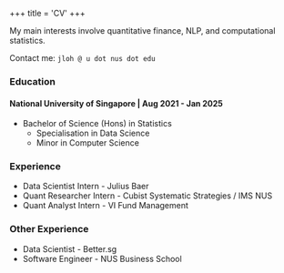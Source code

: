 +++
title = 'CV'
+++

My main interests involve quantitative finance, NLP, and computational statistics. 

 Contact me: `jloh @ u dot nus dot edu`

### Education
#### National University of Singapore | Aug 2021 - Jan 2025
- Bachelor of Science (Hons) in Statistics
    - Specialisation in Data Science
    - Minor in Computer Science

### Experience
- Data Scientist Intern - Julius Baer 
- Quant Researcher Intern - Cubist Systematic Strategies / IMS NUS
- Quant Analyst Intern - VI Fund Management

### Other Experience
- Data Scientist - Better.sg
- Software Engineer - NUS Business School